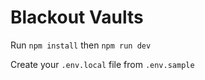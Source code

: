 # Blackout Vaults

Run `npm install` then `npm run dev`

Create your `.env.local` file from `.env.sample`
